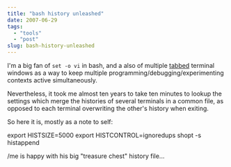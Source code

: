 ```yaml
---
title: "bash history unleashed"
date: 2007-06-29
tags: 
  - "tools"
  - "post"
slug: bash-history-unleashed
---
```


I'm a big fan of `set -o vi` in bash, and a also of multiple [tabbed](http://iterm.sourceforge.net/) terminal windows as a way to keep multiple programming/debugging/experimenting contexts active simultaneously.

Nevertheless, it took me almost ten years to take ten minutes to lookup the settings which merge the histories of several terminals in a common file, as opposed to each terminal overwriting the other's history when exiting.

So here it is, mostly as a note to self:

export HISTSIZE=5000
export HISTCONTROL=ignoredups
shopt -s histappend

/me is happy with his big "treasure chest" history file...
